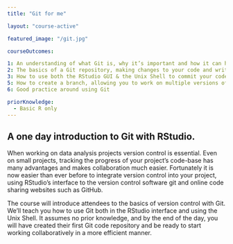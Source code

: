 ```yaml
---
title: "Git for me"

layout: "course-active"

featured_image: "/git.jpg"

courseOutcomes:

1: An understanding of what Git is, why it’s important and how it can help you.
2: The basics of a Git repository, making changes to your code and writing a commit message.
3: How to use both the RStudio GUI & the Unix Shell to commit your code
5: How to create a branch, allowing you to work on multiple versions of your project simultaneously
6: Good practice around using Git

priorKnowledge:
  - Basic R only
---
```


## A one day introduction to Git with RStudio.

When working on data analysis projects version control is essential. Even on small projects, tracking the progress of your project’s code-base has many advantages and makes collaboration much easier. Fortunately it is now easier than ever before to integrate version control into your project, using RStudio’s interface to the version control software git and online code sharing websites such as GitHub.

The course will introduce attendees to the basics of version control with Git. We’ll teach you how to use Git both in the RStudio interface and using the Unix Shell. It assumes no prior knowledge, and by the end of the day, you will have created their first Git code repository and be ready to start working collaboratively in a more efficient manner.
